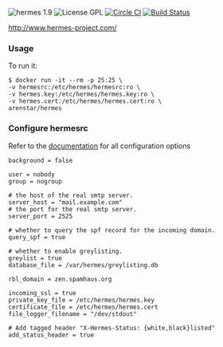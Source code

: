 ![hermes 1.9](https://img.shields.io/badge/Hermes-1.9-brightgreen.svg) ![License GPL](https://img.shields.io/aur/license/yaourt.svg)
[![Circle CI](https://circleci.com/gh/arenstar/docker-hermes.svg?&style=shield)](https://circleci.com/gh/arenstar/docker-hermes) [![Build Status](https://travis-ci.org/arenstar/docker-hermes.svg?branch=master)](https://travis-ci.org/arenstar/docker-hermes)

http://www.hermes-project.com/

### Usage

To run it:

    $ docker run -it --rm -p 25:25 \
    -v hermesrc:/etc/hermes/hermesrc:ro \
    -v hermes.key:/etc/hermes/hermes.key:ro \
    -v hermes.cert:/etc/hermes/hermes.cert:ro \
    arenstar/hermes

### Configure hermesrc

Refer to the [documentation](http://www.hermes-project.com/pages/config-options) for all configuration options

````
background = false

user = nobody
group = nogroup

# the host of the real smtp server.
server_host = "mail.example.com"
# the port for the real smtp server.
server_port = 2525

# whether to query the spf record for the incoming domain.
query_spf = true

# whether to enable greylisting.
greylist = true
database_file = /var/hermes/greylisting.db

rbl_domain = zen.spamhaus.org

incoming_ssl = true
private_key_file = /etc/hermes/hermes.key
certificate_file = /etc/hermes/hermes.cert
file_logger_filename = "/dev/stdout"

# Add tagged header "X-Hermes-Status: {white,black}listed"
add_status_header = true
`````

